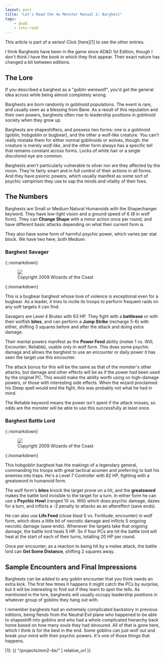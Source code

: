 ```yaml
---
layout: post
title: "Let's Read the 4e Monster Manual 2: Barghest"
tags:
    - dnd4
    - lets-read
---
```


This article is part of a series! Click [here][1] to see the other entries.

I think Barghests have been in the game since AD&D 1st Edition, though I don't
think I have the book in which they first appear. Their exact nature has changed
a bit between editions.

## The Lore

If you described a barghest as a "goblin werewolf", you'd get the general idea
across while being almost completely wrong.

Barghests are born randomly in goblinoid populations. The event is rare, and
usually seen as a blessing from Bane. As a result of this reputation and their
own powers, barghests often rise to leadership positions in goblinoid society
when they grow up.

Barghests are shapeshifters, and possess two forms: one is a goblinoid (goblin,
hobgoblin or bugbear), and the other a wolf-like creature. You can't really
mistake them for either normal goblinoids or wolves, though: the creature is
merely _wolf-like_, and the other form always has a specific tell that remains
constant across forms. Locks of white hair or a single discolored eye are
common.

Barghests aren't particularly vulnerable to silver nor are they affected by the
moon. They're fairly smart and in full control of their actions in all
forms. And they have psionic powers, which usually manifest as some sort of
psychic vampirism they use to sap the minds and vitality of their foes.

## The Numbers

Barghests are Small or Medium Natural Humanoids with the Shapechanger
keyword. They have low-light vision and a ground speed of 6 (8 in wolf
form). They can **Change Shape** with a minor action once per round, and have
different basic attacks depending on what their current form is.

They also have some form of harmful psychic power, which varies per stat
block. We have two here, both Medium:

### Barghest Savager

{::nomarkdown}
<figure class="center">
  <img src="{{ "/assets/wir-mm2-4e-barghest-savager.png" | absolute_url }}"/>
  <figcaption>
    Copyright 2009 Wizards of the Coast
  </figcaption>
</figure>
{:/nomarkdown}

This is a bugbear barghest whose love of violence is exceptional even for a
bugbear. As a leader, it tries to incite its troops to perform frequent raids on
any soft targets it can find.

Savagers are Level 4 Brutes with 63 HP. They fight with a **battleaxe** or with
their wolfish **bites**, and can perform a **Jump Strike** (recharge 5-6) with
either, shifting 3 squares before and after the attack and doing extra damage.

Their mental powers manifest as the **Power Feed** ability (melee 1 vs. Will;
Encounter; Reliable), usable only in wolf form. This does some psychic damage
and allows the barghest to use an encounter or daily power it has seen the
target use this encounter.

The attack bonus for this will be the same as that of the monster's other
attacks, but damage and other effects will be as if the power had been used by
the original PC. This would make the ability worth using on high-damage powers,
or those with interesting side effects. When the wizard proclaimed his Sleep
spell would end the fight, this was probably not what he had in mind.

The Reliable keyword means the power isn't spent if the attack misses, so odds
are the monster will be able to use this successfully at least once.

### Barghest Battle Lord

{::nomarkdown}
<figure class="center">
  <img src="{{ "/assets/wir-mm2-4e-barghest-battle-lord.png" | absolute_url }}"/>
  <figcaption>
    Copyright 2009 Wizards of the Coast
  </figcaption>
</figure>
{:/nomarkdown}

This hobgoblin barghest has the makings of a legendary general, commanding his
troops with great tactical acumen and preferring to bait his enemies into
traps. He's a Level 7 Controller with 82 HP, fighting with a greatsword in
humanoid form.

The wolf form's **bites** knock the target prone on a hit, and the
**greatsword** makes the battle lord invisible to the target for a turn. In
either form he can use a **Psychic Howl** (ranged 10 vs. Will) which does
psychic damage, dazes for a turn, and inflicts a -2 penalty to attacks as an
aftereffect (save ends).

He can also use **Life Feed** (close blast 5 vs. Fortitude; encounter) in wolf
form, which does a little bit of necrotic damage and inflicts 5 ongoing necrotic
damage (save ends). Whenever the targets take that ongoing damage, the battle
lord heals 5 HP. So if four PCs are hit the battle lord will heal at the start
of each of their turns, totalling 20 HP per round.

Once per encounter, as a reaction to being hit by a melee attack, the battle
lord can **Get Some Distance**, shifting 2 squares away.

## Sample Encounters and Final Impressions

Barghests can be added to any goblin encounter that you think needs an extra
kick. The first few times it happens it might catch the PCs by surprise, but it
will be interesting to find out if they learn to spot the tells. As mentioned in
the lore, barghests will usually occupy leadership positions in whatever group
of goblins they hang out with.

I remember barghests had an extremely complicated backstory in previous
editions, being fiends from the Neutral Evil plane who happened to be able to
shapeshift into goblins and who had a whole complicated hierarchy back home
based on how many souls they had devoured. All of that is gone here, which I
think is for the best in the end. Some goblins can just wolf out and break your
mind with their psychic powers. It's one of those things that happens.

[1]: {{ "/projects/mm2-4e/" | relative_url }}
